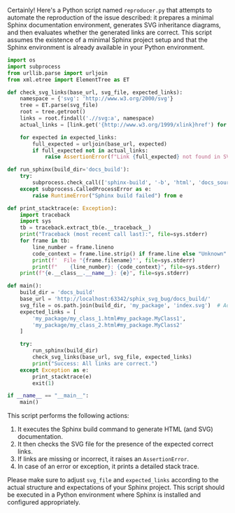 Certainly! Here's a Python script named `reproducer.py` that attempts to automate the reproduction of the issue described: it prepares a minimal Sphinx documentation environment, generates SVG inheritance diagrams, and then evaluates whether the generated links are correct. This script assumes the existence of a minimal Sphinx project setup and that the Sphinx environment is already available in your Python environment.

```python
import os
import subprocess
from urllib.parse import urljoin
from xml.etree import ElementTree as ET

def check_svg_links(base_url, svg_file, expected_links):
    namespace = {'svg': 'http://www.w3.org/2000/svg'}
    tree = ET.parse(svg_file)
    root = tree.getroot()
    links = root.findall('.//svg:a', namespace)
    actual_links = [link.get('{http://www.w3.org/1999/xlink}href') for link in links]

    for expected in expected_links:
        full_expected = urljoin(base_url, expected)
        if full_expected not in actual_links:
            raise AssertionError(f"Link {full_expected} not found in SVG file")

def run_sphinx(build_dir='docs_build'):
    try:
        subprocess.check_call(['sphinx-build', '-b', 'html', 'docs_source', build_dir])
    except subprocess.CalledProcessError as e:
        raise RuntimeError("Sphinx build failed") from e

def print_stacktrace(e: Exception):
    import traceback
    import sys
    tb = traceback.extract_tb(e.__traceback__)
    print("Traceback (most recent call last):", file=sys.stderr)
    for frame in tb:
        line_number = frame.lineno
        code_context = frame.line.strip() if frame.line else "Unknown"
        print(f'  File "{frame.filename}"', file=sys.stderr)
        print(f"    {line_number}: {code_context}", file=sys.stderr)
    print(f"{e.__class__.__name__}: {e}", file=sys.stderr)

def main():
    build_dir = 'docs_build'
    base_url = 'http://localhost:63342/sphix_svg_bug/docs_build/'
    svg_file = os.path.join(build_dir, 'my_package', 'index.svg')  # Adjust the path according to your actual SVG location
    expected_links = [
        'my_package/my_class_1.html#my_package.MyClass1',
        'my_package/my_class_2.html#my_package.MyClass2'
    ]

    try:
        run_sphinx(build_dir)
        check_svg_links(base_url, svg_file, expected_links)
        print("Success: All links are correct.")
    except Exception as e:
        print_stacktrace(e)
        exit(1)

if __name__ == "__main__":
    main()
```

This script performs the following actions:

1. It executes the Sphinx build command to generate HTML (and SVG) documentation.
2. It then checks the SVG file for the presence of the expected correct links.
3. If links are missing or incorrect, it raises an `AssertionError`.
4. In case of an error or exception, it prints a detailed stack trace.

Please make sure to adjust `svg_file` and `expected_links` according to the actual structure and expectations of your Sphinx project. This script should be executed in a Python environment where Sphinx is installed and configured appropriately.